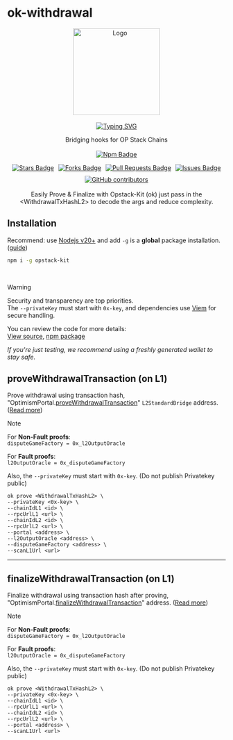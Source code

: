 # ok-withdrawal

<div align="center">
  <a href="https://github.com/opstack-kit">
    <img src="https://avatars.githubusercontent.com/u/176029081?s=200&v=4" title="Logo" alt="Logo" width="200" height="200"/>
  </a>
  <br><br>
  <a href="https://opstack-kit.pages.dev"><img src="https://readme-typing-svg.demolab.com?font=JetBrains+Mono&weight=800&size=30&pause=1000&center=true&repeat=false&random=false&width=435&lines&color=F70000&width=435&lines=Opstack+Kit" alt="Typing SVG" />
  </a>

</div>
<p align="center">
  Bridging hooks for OP Stack Chains
    <br><br>
  <a href="https://www.npmjs.com/package/opstack-kit">
    <picture>
      <img src="https://img.shields.io/npm/v/opstack-kit" alt="Npm Badge">
    </picture>
  </a>
</p>

<div align="center" style="display: flex; justify-content: center; flex-wrap: wrap; gap: 10px;">
  <a href="https://github.com/opstack-kit/opstack-kit/stargazers">
    <img src="https://img.shields.io/github/stars/opstack-kit" alt="Stars Badge" />
  </a>
  <a href="https://github.com/opstack-kit/opstack-kit/forks"><img src="https://img.shields.io/github/forks/opstack-kit/opstack-kit" alt="Forks Badge"/>
  </a>
  <a href="https://github.com/opstack-kit/opstack-kit/pulls">
    <img src="https://img.shields.io/github/issues-pr/opstack-kit/opstack-kit" alt="Pull Requests Badge" />
  </a>
  <a href="https://github.com/opstack-kit/opstack-kit/issues">
    <img src="https://img.shields.io/github/issues/opstack-kit/opstack-kit" alt="Issues Badge" />
  </a>
  <a href="https://github.com/opstack-kit/opstack-kit/graphs/contributors">
    <img alt="GitHub contributors" src="https://img.shields.io/github/contributors/opstack-kit/opstack-kit?color=2b9348">
  </a>
</div>

<br/>

<div align="center">
Easily Prove &amp; Finalize with Opstack-Kit (ok) just pass in the &lt;WithdrawalTxHashL2> to decode the args and reduce complexity.
</div>

## Installation

Recommend: use [Nodejs v20+](https://nodejs.org/en/download/prebuilt-installer/current) and add `-g` is a **global** package installation. ([guide](https://docs.npmjs.com/cli/v9/commands/npm-install#global-installation))

```bash [npm]
npm i -g opstack-kit
```

<br/>

> [!WARNING]  
> Security and transparency are top priorities.  
> The `--privateKey` must start with `0x-key`, and dependencies use [Viem](https://viem.sh/docs/accounts/local/privateKeyToAccount#privatekeytoaccount) for secure handling.  
> 
> You can review the code for more details:  
> [View source](https://github.com/opstack-kit/opstack-kit/blob/main/src/cli/commands/prove.ts#L5), [npm package](https://www.npmjs.com/package/opstack-kit?activeTab=code)  
> 
> *If you're just testing, we recommend using a freshly generated wallet to stay safe.*

## proveWithdrawalTransaction (on L1)
Prove withdrawal using transaction hash, "OptimismPortal.[proveWithdrawalTransaction](https://github.com/ethereum-optimism/optimism/blob/op-contracts/v2.0.0-beta.3/packages/contracts-bedrock/src/L1/OptimismPortal.sol#L243C1-L322C6)" `L2StandardBridge` address. ([Read more](https://opstack-kit.pages.dev/docs/cli#prove-provewithdrawal))
> [!NOTE]  
> For **Non-Fault proofs**:  
> `disputeGameFactory = 0x_l2OutputOracle`  
>  
> For **Fault proofs**:  
> `l2OutputOracle = 0x_disputeGameFactory`  
>  
> Also, the `--privateKey` must start with `0x-key`. (Do not publish Privatekey public)

```
ok prove <WithdrawalTxHashL2> \
--privateKey <0x-key> \
--chainIdL1 <id> \
--rpcUrlL1 <url> \
--chainIdL2 <id> \
--rpcUrlL2 <url> \
--portal <address> \
--l2OutputOracle <address> \
--disputeGameFactory <address> \
--scanL1Url <url>
```

---

## finalizeWithdrawalTransaction (on L1)
Finalize withdrawal using transaction hash after proving, "OptimismPortal.[finalizeWithdrawalTransaction](https://github.com/ethereum-optimism/optimism/blob/op-contracts/v2.0.0-beta.3/packages/contracts-bedrock/src/L1/OptimismPortal.sol#L324C1-L444C6)" address. ([Read more](https://opstack-kit.pages.dev/docs/cli#finalize-finalizewithdrawal))
> [!NOTE]  
> For **Non-Fault proofs**:  
> `disputeGameFactory = 0x_l2OutputOracle`  
>  
> For **Fault proofs**:  
> `l2OutputOracle = 0x_disputeGameFactory`  
>  
> Also, the `--privateKey` must start with `0x-key`. (Do not publish Privatekey public)

```
ok prove <WithdrawalTxHashL2> \
--privateKey <0x-key> \
--chainIdL1 <id> \
--rpcUrlL1 <url> \
--chainIdL2 <id> \
--rpcUrlL2 <url> \
--portal <address> \
--scanL1Url <url>
```
